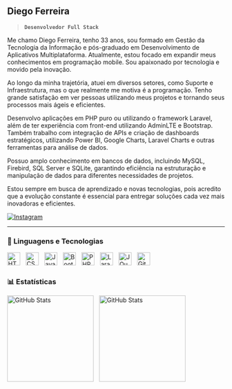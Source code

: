 ## Diego Ferreira

> **`Desenvolvedor Full Stack`**

<p>Me chamo Diego Ferreira, tenho 33 anos, sou formado em Gestão da Tecnologia da Informação e pós-graduado em Desenvolvimento de Aplicativos Multiplataforma. Atualmente, estou focado em expandir meus conhecimentos em programação mobile. Sou apaixonado por tecnologia e movido pela inovação.

Ao longo da minha trajetória, atuei em diversos setores, como Suporte e Infraestrutura, mas o que realmente me motiva é a programação. Tenho grande satisfação em ver pessoas utilizando meus projetos e tornando seus processos mais ágeis e eficientes.

Desenvolvo aplicações em PHP puro ou utilizando o framework Laravel, além de ter experiência com front-end utilizando AdminLTE e Bootstrap. Também trabalho com integração de APIs e criação de dashboards estratégicos, utilizando Power BI, Google Charts, Laravel Charts e outras ferramentas para análise de dados.

Possuo amplo conhecimento em bancos de dados, incluindo MySQL, Firebird, SQL Server e SQLite, garantindo eficiência na estruturação e manipulação de dados para diferentes necessidades de projetos.

Estou sempre em busca de aprendizado e novas tecnologias, pois acredito que a evolução constante é essencial para entregar soluções cada vez mais inovadoras e eficientes.
</p>
         
<p align="left">
    <a href="https://www.linkedin.com/in/dferreirafernandes/">
        <img 
            alt="Instagram" 
            title="Me siga no Linkedin" 
            src="https://custom-icon-badges.demolab.com/badge/linkedin-blue
            ?color=0A66C2&labelColor=0A66C2&style=for-the-badge&logo=logotipo-do-linkedin "
        />
    </a>    
</p>

---

### 🤖 Linguagens e Tecnologias

<img 
    align="left" 
    alt="HTML"
    title="HTML" 
    width="30px" 
    style="padding-right: 10px;" 
    src="https://cdn.jsdelivr.net/gh/devicons/devicon@latest/icons/html5/html5-original.svg" 
/>
<img 
    align="left" 
    alt="CSS" 
    title="CSS"
    width="30px" 
    style="padding-right: 10px;" 
    src="https://cdn.jsdelivr.net/gh/devicons/devicon@latest/icons/css3/css3-original.svg" 
/>
<img 
    align="left" 
    alt="JavaScript" 
    title="JavaScript"
    width="30px" 
    style="padding-right: 10px;" 
    src="https://cdn.jsdelivr.net/gh/devicons/devicon@latest/icons/javascript/javascript-original.svg" 
/>

<img 
    align="left" 
    alt="Bootstrap"
    title="Bootstrap" 
    width="30px" 
    style="padding-right: 10px;" 
    src="https://cdn.jsdelivr.net/gh/devicons/devicon@latest/icons/bootstrap/bootstrap-original.svg" 
/>
<img 
    align="left" 
    alt="PHP" 
    title="PHP"
    width="30px" 
    style="padding-right: 10px;" 
    src="https://cdn.jsdelivr.net/gh/devicons/devicon@latest/icons/php/php-original.svg" 
/>
<img 
    align="left" 
    alt="Laravel" 
    title="Laravel"
    width="30px" 
    style="padding-right: 10px;" 
    src="https://cdn.jsdelivr.net/gh/devicons/devicon@latest/icons/laravel/laravel-original.svg" 
/>
<img 
    align="left" 
    alt="JQuery" 
    title="JQuery"
    width="30px" 
    style="padding-right: 10px;" 
    src="https://cdn.jsdelivr.net/gh/devicons/devicon@latest/icons/jquery/jquery-original.svg" 
/>
<img 
    align="left" 
    alt="Git" 
    title="Git"
    width="30px" 
    style="padding-right: 10px;" 
    src="https://cdn.jsdelivr.net/gh/devicons/devicon@latest/icons/git/git-original.svg" 
/>

<br/>
<br/>

### 📊 Estatísticas

<p>
  <img 
    align="left" 
    alt="GitHub Stats" 
    height="200" 
    style="padding-right: 10px;" 
    src="https://github-readme-stats.vercel.app/api?username=DiegoFFernandes&show_icons=true&theme=tokyonight&include_all_commits=true&locale=pt-br" 
  />

<img 
      align="left" 
      alt="GitHub Stats" 
      height="200" 
      src="https://github-readme-stats.vercel.app/api/top-langs/?username=DiegoFFernandes&theme=tokyonight&layout=compact&custom_title=Tecnologias&langs_count=9" 
  />

</p>
